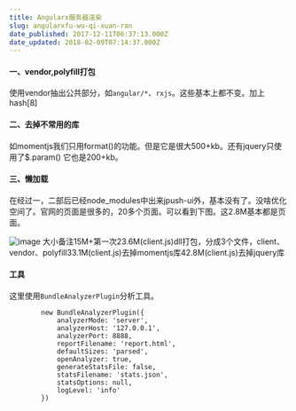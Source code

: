 ```yaml
---
title: Angularx服务器渲染
slug: angularxfu-wu-qi-xuan-ran
date_published: 2017-12-11T06:37:13.000Z
date_updated: 2018-02-09T07:14:37.000Z
---
```


#### 一、vendor,polyfill打包

使用vendor抽出公共部分，如`angular/*`、`rxjs`。这些基本上都不变。加上hash[8]

#### 二、去掉不常用的库

如momentjs我们只用format()的功能。但是它是很大500+kb。还有jquery只使用了$.param() 它也是200+kb。

#### 三、懒加载

在经过一，二部后已经node_modules中出来jpush-ui外，基本没有了。没啥优化空间了。官网的页面是很多的，20多个页面。可以看到下图。这2.8M基本都是页面。

![image](/images/2017/11/webpack1.png)
大小备注15M+第一次23.6M(client.js)dll打包，分成3个文件，client、vendor、polyfill33.1M(client.js)去掉momentjs库42.8M(client.js)去掉jquery库
#### 工具

这里使用`BundleAnalyzerPlugin`分析工具。

            new BundleAnalyzerPlugin({
                analyzerMode: 'server',
                analyzerHost: '127.0.0.1',
                analyzerPort: 8888,
                reportFilename: 'report.html',
                defaultSizes: 'parsed',
                openAnalyzer: true,
                generateStatsFile: false,
                statsFilename: 'stats.json',
                statsOptions: null,
                logLevel: 'info'
            })
    
